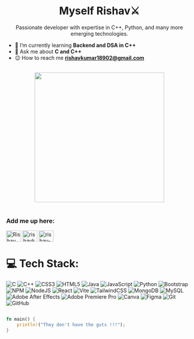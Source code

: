 <h1 align="center">Myself Rishav⚔️</h1>

<p align="center">Passionate developer with expertise in C++, Python, and many more emerging technologies.</p>


- 👾 I’m currently learning **Backend and DSA in C++**
- 🧠 Ask me about **C and C++**
- 😉 How to reach me **rishavkumar18902@gmail.com**
<br> <br>

<p align="center"><img src="https://imgs.search.brave.com/6-mNe5dq2WgFzV-KtvJ0GkS5asUvH2JLWMqugL_vO0A/rs:fit:860:0:0:0/g:ce/aHR0cHM6Ly9iZXN0/YW5pbWF0aW9ucy5j/b20vbWVkaWEvY29t/cHV0ZXJzLzg3NTgw/NTkxM2Z1bm55LWNv/bXB1dGVyLWFuaW1h/dGVkLWdpZi0xMS5n/aWY.gif" width="350" align="center">
<br><br> </p>


<h3 align="left">Add me up here:</h3> 
<p align="left">
<a href="https://x.com/Rishav_050" target="blank"><img align="center" src="https://raw.githubusercontent.com/rahuldkjain/github-profile-readme-generator/master/src/images/icons/Social/twitter.svg" alt="Rishav_050" height="30" width="40" /></a>
<a href="https://leetcode.com/u/rishavkumar18902" target="blank"><img align="center" src="https://raw.githubusercontent.com/rahuldkjain/github-profile-readme-generator/master/src/images/icons/Social/leet-code.svg" alt="rishavkumar18902" height="30" width="40" /></a>
<a href="https://www.linkedin.com/in/rishav-kumar-48b779298" target="blank"><img align="center" src="https://raw.githubusercontent.com/rahuldkjain/github-profile-readme-generator/master/src/images/icons/Social/linked-in-alt.svg" alt="rishav-kumar-48b779298" height="30" width="40" /></a>
</p>




# 💻 Tech Stack:
![C](https://img.shields.io/badge/c-%2300599C.svg?style=for-the-badge&logo=c&logoColor=white) ![C++](https://img.shields.io/badge/c++-%2300599C.svg?style=for-the-badge&logo=c%2B%2B&logoColor=white) ![CSS3](https://img.shields.io/badge/css3-%231572B6.svg?style=for-the-badge&logo=css3&logoColor=white) ![HTML5](https://img.shields.io/badge/html5-%23E34F26.svg?style=for-the-badge&logo=html5&logoColor=white) ![Java](https://img.shields.io/badge/java-%23ED8B00.svg?style=for-the-badge&logo=openjdk&logoColor=white) ![JavaScript](https://img.shields.io/badge/javascript-%23323330.svg?style=for-the-badge&logo=javascript&logoColor=%23F7DF1E) ![Python](https://img.shields.io/badge/python-3670A0?style=for-the-badge&logo=python&logoColor=ffdd54)  ![Bootstrap](https://img.shields.io/badge/bootstrap-%238511FA.svg?style=for-the-badge&logo=bootstrap&logoColor=white) ![NPM](https://img.shields.io/badge/NPM-%23CB3837.svg?style=for-the-badge&logo=npm&logoColor=white) ![NodeJS](https://img.shields.io/badge/node.js-6DA55F?style=for-the-badge&logo=node.js&logoColor=white)  ![React](https://img.shields.io/badge/react-%2320232a.svg?style=for-the-badge&logo=react&logoColor=%2361DAFB)  ![Vite](https://img.shields.io/badge/vite-%23646CFF.svg?style=for-the-badge&logo=vite&logoColor=white) ![TailwindCSS](https://img.shields.io/badge/tailwindcss-%2338B2AC.svg?style=for-the-badge&logo=tailwind-css&logoColor=white) ![MongoDB](https://img.shields.io/badge/MongoDB-%234ea94b.svg?style=for-the-badge&logo=mongodb&logoColor=white) ![MySQL](https://img.shields.io/badge/mysql-4479A1.svg?style=for-the-badge&logo=mysql&logoColor=white) ![Adobe After Effects](https://img.shields.io/badge/Adobe%20After%20Effects-9999FF.svg?style=for-the-badge&logo=Adobe%20After%20Effects&logoColor=white) ![Adobe Premiere Pro](https://img.shields.io/badge/Adobe%20Premiere%20Pro-9999FF.svg?style=for-the-badge&logo=Adobe%20Premiere%20Pro&logoColor=white) ![Canva](https://img.shields.io/badge/Canva-%2300C4CC.svg?style=for-the-badge&logo=Canva&logoColor=white) ![Figma](https://img.shields.io/badge/figma-%23F24E1E.svg?style=for-the-badge&logo=figma&logoColor=white)  ![Git](https://img.shields.io/badge/git-%23F05033.svg?style=for-the-badge&logo=git&logoColor=white) ![GitHub](https://img.shields.io/badge/github-%23121011.svg?style=for-the-badge&logo=github&logoColor=white)


``` Rust

fn main() {
    println!("They don't have the guts !!!");
}

```


